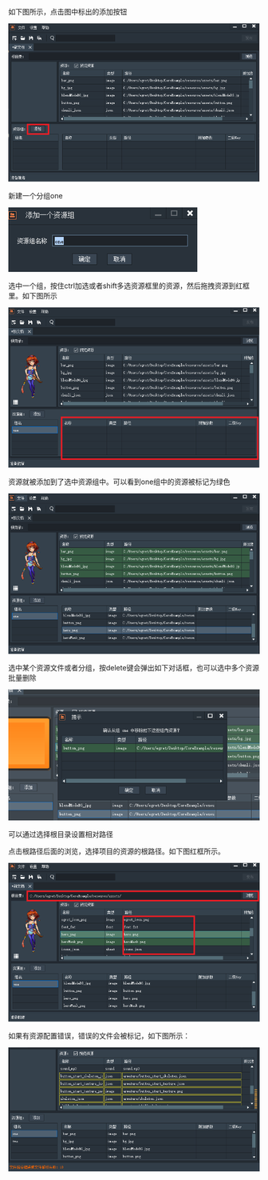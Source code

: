 
如下图所示，点击图中标出的添加按钮

![image](6.png)

新建一个分组one

![image](7.PNG)

选中一个组，按住ctrl加选或者shift多选资源框里的资源，然后拖拽资源到红框里。如下图所示

![image](8.png)

资源就被添加到了选中资源组中。可以看到one组中的资源被标记为绿色

![image](9.PNG)

选中某个资源文件或者分组，按delete键会弹出如下对话框，也可以选中多个资源批量删除

![image](10.PNG)

可以通过选择根目录设置相对路径

点击根路径后面的浏览，选择项目的资源的根路径。如下图红框所示。

![image](14.png)

如果有资源配置错误，错误的文件会被标记，如下图所示：

![image](35.PNG)
